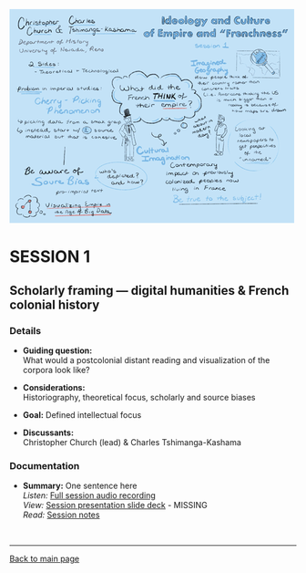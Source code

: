 ![graphic recording session 1](../images/graphic-recording-session1.png)
# SESSION 1
## Scholarly framing — digital humanities & French colonial history

### Details
- **Guiding question:**  
  What would a postcolonial distant reading and visualization of the corpora look like?  

-	**Considerations:**  
  Historiography, theoretical focus, scholarly and source biases

-	**Goal:**
  Defined intellectual focus  

-	**Discussants:**	
  Christopher Church (lead) & Charles Tshimanga-Kashama  


### Documentation  
- **Summary:** One sentence here  
    *Listen:* [Full session audio recording](audio/session1.MP3)   
    *View:* [Session presentation slide deck](link) - MISSING  
    *Read:* [Session notes](https://docs.google.com/document/d/196V79SznVOMz-1G63dCI5LCIg0iVKNmMWCP2aSaxHw0/edit?usp=sharing)


&nbsp;

------------------------------

[Back to main page](/empire/)
